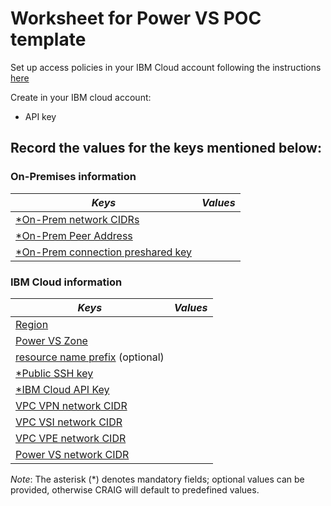 # Worksheet for Power VS POC template

Set up access policies in your IBM Cloud account following the instructions [here](access-policies.md) <br>

Create in your IBM cloud account:<br>
- API key

## Record the values for the keys mentioned below:

### On-Premises information

| *Keys*                                                                                      | *Values* |
| ------------------------------------------------------------------------------------------- | -------- |
| [*On-Prem network CIDRs](powervs-poc.md#on-premises-network-cidrs-and-peer-address)         |          |
| [*On-Prem Peer Address](powervs-poc.md#on-premises-network-cidrs-and-peer-address)          |          |
| [*On-Prem connection preshared key](powervs-poc.md#configuring-the-on-premises-vpn-gateway) |          |

### IBM Cloud information   

| *Keys*                                                                                                         | *Values* |
| -------------------------------------------------------------------------------------------------------------- | -------- |
| [Region](powervs-poc.md#region-and-power-vs-zone)                                                              |          |
| [Power VS Zone](powervs-poc.md#region-and-power-vs-zone)                                                       |          |
| [resource name prefix](powervs-poc.md#resource-prefix) (optional)                                              |          |
| [*Public SSH key](powervs-poc.md#set-public-ssh-keys)                                                          |          |
| [*IBM Cloud API Key](https://cloud.ibm.com/docs/account?topic=account-userapikey&interface=ui#create_user_key) |          |
| [VPC VPN network CIDR](powervs-poc.md#vpc-network-cidr)                                                        |          |
| [VPC VSI network CIDR](powervs-poc.md#vpc-network-cidr)                                                        |          |
| [VPC VPE network CIDR](powervs-poc.md#vpc-network-cidr)                                                        |          |
| [Power VS network CIDR](powervs-poc.md#power-virtual-server-network-cidr)                                      |          |


*Note*: The asterisk (*) denotes mandatory fields; optional values can be provided, otherwise CRAIG will default to predefined values.